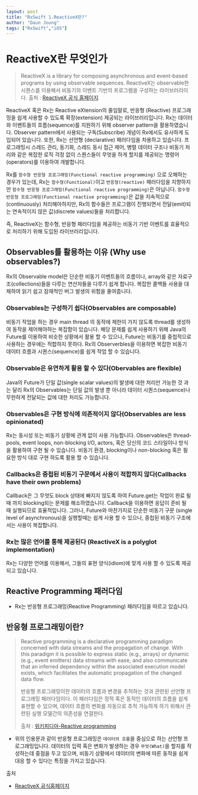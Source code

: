 ```yaml
---
layout: post
title: "RxSwift 1.ReactiveX란?"
author: "Daun Joung"
tags: ["RxSwift","iOS"]
---
```


# ReactiveX란 무엇인가

> ReactiveX is a library for composing asynchronous and event-based programs by using observable sequences.
> ReactiveX는 observable한 시퀀스를 이용해서 비동기의 이벤트 기반의 프로그램을 구성하는 라이브러리이다.
> 출처 : [ReactiveX 공식 홈페이지](http://reactivex.io)

ReactiveX 혹은 Rx는 Reactive eXtension의 줄임말로, 반응형 (Reactive) 프로그래밍을 쉽게 사용할 수 있도록 확장(extension) 제공되는 라이브러리입니다. Rx는 데이터와 이벤트들의 흐름(sequence)를 지원하기 위해 observer pattern을 활용하였습니다. Observer pattern에서 사용되는 구독(Subscribe) 개념이 Rx에서도 유사하게 도입되어 있습니다.
또한, Rx는 선언형 (declarative) 패러다임을 차용하고 있습니다. 프로그래밍시 스레드 관리, 동기화, 스레드 동시 접근 제어, 병렬 데이터 구조나 비동기 처리와 같은 복잡한 로직 걱정 없이 스퀀스들이 무엇을 하게 할지를 제공되는 명령어(operators)를 이용하여 개발합니다.

Rx를 `함수형 반응형 프로그래밍(Functional reactive programming)` 으로 오해하는 경우가 있는데, Rx는 `함수형(Functional)`이고 `반응형(reactive)` 패러다임을 지향하지만 `함수형 반응형 프로그래밍(Functional reactive programming)`은 아닙니다. `함수형 반응형 프로그래밍(Functional reactive programming)`은 값을 지속적으로(continuously) 처리해야하지만, Rx의 함수들은 프로그램이 진행되면서 전달(emit)되는 연속적이지 않은 값(discrete values)들을 처리합니다.

즉, ReactiveX는 함수형, 반응형 패러다임을 제공하는 비동기 기반 이벤트를 효율적으로 처리하기 위해 도입된 라이브러리입니다.

## Observables를 활용하는 이유 (Why use observables?)
Rx의 Observable model은 단순한 비동기 이벤트들의 흐름이나, array와 같은 자료구조(collections)들을 다루는 연산자들을 다루기 쉽게 합니다. 복잡한 콜백들 사용을 대체하여 읽기 쉽고 잠재적인 버그 발생의 위험을 줄여줍니다.

### Observables는 구성하기 쉽다(Observables are composable)

비동기 작업을 하는 경우 main thread 의 동작에 제한이 가지 않도록 thread를 생성하여 동작을 제어해야하는 복잡함이 있습니다. 해당 문제를 쉽게 사용하기 위해 Java의 Future를 이용하여 비슷한 상황에서 활용 할 수 있으나, Future는 비동기를 중첩적으로 사용하는 경우에는 적합하지 못하다. 
Rx의 Observerbles을 이용하면 복잡한 비동기 데이터 흐름과 시퀀스(sequence)를 쉽게 작업 할 수 있습니다.

### Observable은 유연하게 활용 할 수 있다(Obervables are flexible)

Java의 Future가 단일 값(single scalar values)의 발생에 대한 처리만 가능한 것 과는 달리 Rx의 Observables는 단일 값의 발생 뿐 아니라 데이터 시퀀스(sequence)나 무한하게 전달되는 값에 대한 처리도 가능합니다. 


### Observables은 구현 방식에 의존적이지 않다(Observables are less opinionated)

Rx는 동시성 또는 비동기 상황에 관계 없이 사용 가능합니다. Observables은 thread-pools, event loops, non-blocking I/O, actors, 혹은 당신의 코드 스타일이나 방식을 활용하여 구현 될 수 있습니다. 비동기 환경, blocking이나 non-blocking 혹은 필요한 방식 대로 구현 하도록 활용 할 수 있습니다.


### Callbacks은 중첩된 비동기 구문에서 사용이 적합하지 않다(Callbacks have their own problems)

Callback은 그 무엇도 block 상태에 빠지지 않도록 하여 Future.get는 작업이 완료 될 때 까지 blocking되는 문제를 해소하였습니다. Callback을 이용하면 응답이 준비 될 때 실행되므로 효율적입니다. 그러나, Future와 마찬가지로 단순한 비동기 구문 (single level of asynchronous)을 실행할때는 쉽게 사용 할 수 있으나, 중첩된 비동기 구조에서는 사용이 복잡합니다.

### Rx는 많은 언어를 통해 제공된다 (ReactiveX is a polyglot implementation)

Rx는 다양한 언어를 이용해서, 그들의 표현 양식(idiom)에 맞게 사용 할 수 있도록 제공되고 있습니다.

## Reactive Programming 패러다임
* Rx는 반응형 프로그래밍(Reactive Programming) 패러다임을 따르고 있습니다.

## 반응형 프로그래밍이란?
> Reactive programming is a declarative programming paradigm concerned with data streams and the propagation of change. With this paradigm it is possible to express static (e.g., arrays) or dynamic (e.g., event emitters) data streams with ease, and also communicate that an inferred dependency within the associated execution model exists, which facilitates the automatic propagation of the changed data flow.
> 
> 반응형 프로그래밍이란 데이터의 흐름과 변경을 추적하는 것과 관련된 선언형 프로그래밍 패러다임이다. 이 패러다임은 정적 혹은 동적인 데이터의 흐름을 쉽게 표현할 수 있으며, 데이터 흐름의 변화를 자동으로 추적 가능하게 하기 위해서 관련된 실행 모델간의 의존성을 연결한다.
> 
> 출처 : [위키피디아-Reactive programming](https://en.wikipedia.org/wiki/Reactive_programming)

* 위의 인용문과 같이 반응형 프로그래밍은 `데이터의 흐름`을 중심으로 하는 선언형 프로그래밍입니다. 데이터의 입력 혹은 변화가 발생하는 경우 `무엇(What)`을 할지를 작성하는데 중점을 두고 있으며, 비동기 상황에서 데이터의 변화에 따른 동작을 쉽게 대응 할 수 있다는 특징을 가지고 있습니다.


출처
* [ReactiveX 공식홈페이지](http://reactivex.io)
